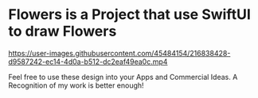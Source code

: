 # Flowers is a Project that use SwiftUI to draw Flowers

https://user-images.githubusercontent.com/45484154/216838428-d9587242-ec14-4d0a-b512-dc2eaf49ea0c.mp4

Feel free to use these design into your Apps and Commercial Ideas. A Recognition of my work is better enough!
